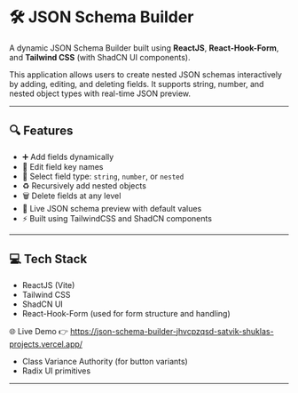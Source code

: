 # 🛠️ JSON Schema Builder

A dynamic JSON Schema Builder built using **ReactJS**, **React-Hook-Form**, and **Tailwind CSS** (with ShadCN UI components).

This application allows users to create nested JSON schemas interactively by adding, editing, and deleting fields. It supports string, number, and nested object types with real-time JSON preview.

---

## 🔍 Features

- ➕ Add fields dynamically
- 📝 Edit field key names
- 🔢 Select field type: `string`, `number`, or `nested`
- ♻️ Recursively add nested objects
- 🗑️ Delete fields at any level
- 👀 Live JSON schema preview with default values
- ⚡ Built using TailwindCSS and ShadCN components

---

## 💻 Tech Stack

- ReactJS (Vite)
- Tailwind CSS
- ShadCN UI
- React-Hook-Form (used for form structure and handling)

🌐 Live Demo
👉 https://json-schema-builder-jhvcpzqsd-satvik-shuklas-projects.vercel.app/
- Class Variance Authority (for button variants)
- Radix UI primitives

---



